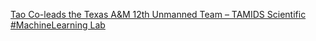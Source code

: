 [Tao Co-leads the Texas A&M 12th Unmanned Team – TAMIDS Scientific #MachineLearning Lab](https://qi.tc/qi/117368)